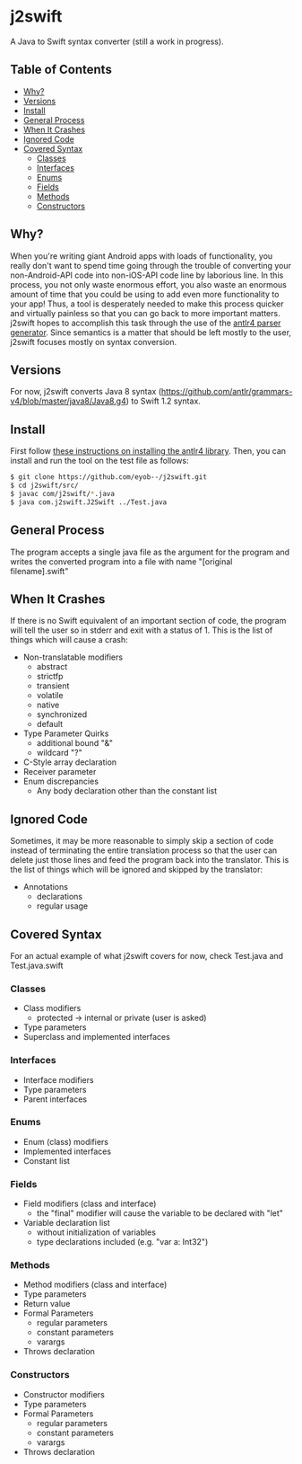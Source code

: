 # j2swift

A Java to Swift syntax converter (still a work in progress).

## Table of Contents
* [Why?](#why)
* [Versions](#versions)
* [Install](#install)
* [General Process](#general-process)
* [When It Crashes](#when-it-crashes)
* [Ignored Code](#ignored-code)
* [Covered Syntax](#covered-syntax)
	* [Classes](#classes)
	* [Interfaces](#interfaces)
	* [Enums](#enums)
	* [Fields](#fields)
	* [Methods](#methods)
	* [Constructors](#constructors)

## Why?

When you're writing giant Android apps with loads of functionality, you really don't want to spend time going through the trouble of converting your non-Android-API code into non-iOS-API code line by laborious line. In this process, you not only waste enormous effort, you also waste an enormous amount of time that you could be using to add even more functionality to your app! Thus, a tool is desperately needed to make this process quicker and virtually painless so that you can go back to more important matters. j2swift hopes to accomplish this task through the use of the [antlr4 parser generator](https://github.com/antlr/antlr4). Since semantics is a matter that should be left mostly to the user, j2swift focuses mostly on syntax conversion.

## Versions

For now, j2swift converts Java 8 syntax (https://github.com/antlr/grammars-v4/blob/master/java8/Java8.g4) to Swift 1.2 syntax.

## Install

First follow [these instructions on installing the antlr4 library](https://theantlrguy.atlassian.net/wiki/display/ANTLR4/Getting+Started+with+ANTLR+v4). Then, you can install and run the tool on the test file as follows:

```sh
$ git clone https://github.com/eyob--/j2swift.git
$ cd j2swift/src/
$ javac com/j2swift/*.java
$ java com.j2swift.J2Swift ../Test.java
```

## General Process

The program accepts a single java file as the argument for the program and writes the converted program into a file with name "[original filename].swift"

## When It Crashes

If there is no Swift equivalent of an important section of code, the program will tell the user so in stderr and exit with a status of 1. This is the list of things which will cause a crash:
* Non-translatable modifiers
	* abstract
	* strictfp
	* transient
	* volatile
	* native
	* synchronized
	* default
* Type Parameter Quirks
	* additional bound "&"
	* wildcard "?"
* C-Style array declaration
* Receiver parameter
* Enum discrepancies
	* Any body declaration other than the constant list

## Ignored Code

Sometimes, it may be more reasonable to simply skip a section of code instead of terminating the entire translation process so that the user can delete just those lines and feed the program back into the translator. This is the list of things which will be ignored and skipped by the translator:
* Annotations
	* declarations
	* regular usage

## Covered Syntax

For an actual example of what j2swift covers for now, check Test.java and Test.java.swift

### Classes

* Class modifiers
	* protected	-> internal or private (user is asked)
* Type parameters
* Superclass and implemented interfaces

### Interfaces
* Interface modifiers
* Type parameters
* Parent interfaces

### Enums
* Enum (class) modifiers
* Implemented interfaces
* Constant list

### Fields

* Field modifiers (class and interface)
	* the "final" modifier will cause the variable to be declared with "let"
* Variable declaration list
	* without initialization of variables
	* type declarations included (e.g. "var a: Int32")

### Methods

* Method modifiers (class and interface)
* Type parameters
* Return value
* Formal Parameters
	* regular parameters
	* constant parameters
	* varargs
* Throws declaration

### Constructors

* Constructor modifiers
* Type parameters
* Formal Parameters
	* regular parameters
	* constant parameters
	* varargs
* Throws declaration

